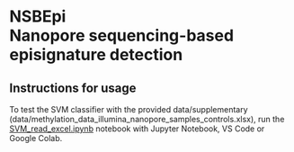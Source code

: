 # NSBEpi <br />Nanopore sequencing-based episignature detection

## Instructions for usage

To test the SVM classifier with the provided data/supplementary (data/methylation_data_illumina_nanopore_samples_controls.xlsx), run the [SVM_read_excel.ipynb](SVM_read_excel.ipynb) notebook with Jupyter Notebook, VS Code or Google Colab.


